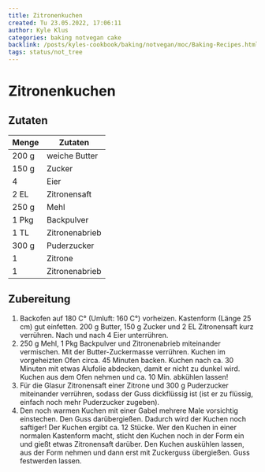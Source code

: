 ```yaml
---
title: Zitronenkuchen
created: Tu 23.05.2022, 17:06:11
author: Kyle Klus
categories: baking notvegan cake
backlink: /posts/kyles-cookbook/baking/notvegan/moc/Baking-Recipes.html
tags: status/not_tree
---
```


# Zitronenkuchen

## Zutaten

| Menge            | Zutaten          |
| ---------------- | ---------------- |
| 200 g             | weiche Butter             |
| 150 g               | Zucker           |
| 4             | Eier      |
| 2 EL            | Zitronensaft             |
| 250 g              | Mehl            |
| 1 Pkg             | Backpulver    |
| 1 TL             | Zitronenabrieb    |
| 300 g             | Puderzucker    |
| 1             | Zitrone    |
| 1             | Zitronenabrieb    |

## Zubereitung

1. Backofen auf 180 C° (Umluft: 160 C°) vorheizen. Kastenform (Länge 25 cm) gut einfetten. 200 g Butter, 150 g Zucker und 2 EL Zitronensaft kurz verrühren. Nach und nach 4 Eier unterrühren.
2. 250 g Mehl, 1 Pkg Backpulver und Zitronenabrieb miteinander vermischen. Mit der Butter-Zuckermasse verrühren. Kuchen im vorgeheizten Ofen circa. 45 Minuten backen. Kuchen nach ca. 30 Minuten mit etwas Alufolie abdecken, damit er nicht zu dunkel wird. Kuchen aus dem Ofen nehmen und ca. 10 Min. abkühlen lassen!
3. Für die Glasur Zitronensaft einer Zitrone und 300 g Puderzucker miteinander verrühren, sodass der Guss dickflüssig ist (ist er zu flüssig, einfach noch mehr Puderzucker zugeben).
4. Den noch warmen Kuchen mit einer Gabel mehrere Male vorsichtig einstechen. Den Guss darübergießen. Dadurch wird der Kuchen noch saftiger! Der Kuchen ergibt ca. 12 Stücke. Wer den Kuchen in einer normalen Kastenform macht, sticht den Kuchen noch in der Form ein und gießt etwas Zitronensaft darüber. Den Kuchen auskühlen lassen, aus der Form nehmen und dann erst mit Zuckerguss übergießen. Guss festwerden lassen.
